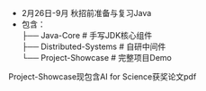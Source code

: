 - 2月26日-9月 秋招前准备与复习Java
- 包含：  
  ├── Java-Core          # 手写JDK核心组件  
  ├── Distributed-Systems # 自研中间件  
  └── Project-Showcase   # 完整项目Demo 

 Project-Showcase现包含AI for Science获奖论文pdf
